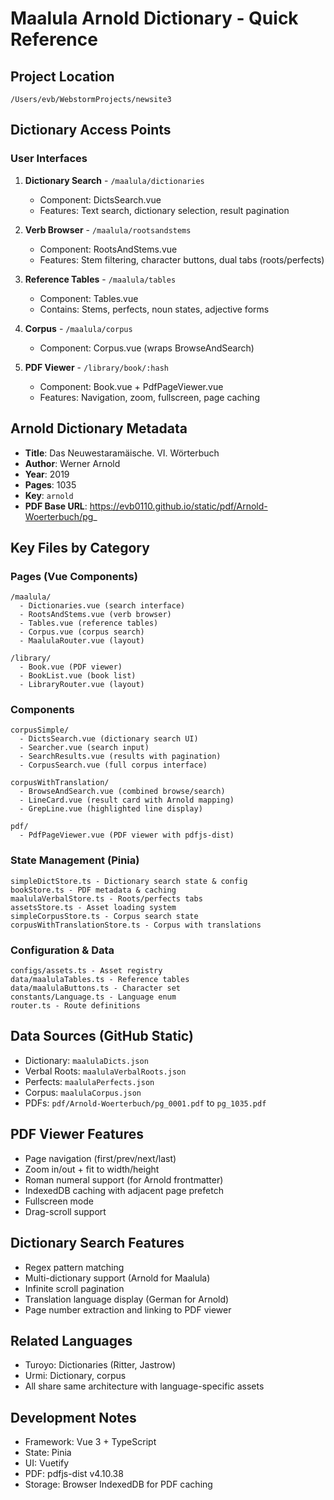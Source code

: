 # Maalula Arnold Dictionary - Quick Reference

## Project Location

`/Users/evb/WebstormProjects/newsite3`

## Dictionary Access Points

### User Interfaces

1. **Dictionary Search** - `/maalula/dictionaries`
    - Component: DictsSearch.vue
    - Features: Text search, dictionary selection, result pagination

2. **Verb Browser** - `/maalula/rootsandstems`
    - Component: RootsAndStems.vue
    - Features: Stem filtering, character buttons, dual tabs (roots/perfects)

3. **Reference Tables** - `/maalula/tables`
    - Component: Tables.vue
    - Contains: Stems, perfects, noun states, adjective forms

4. **Corpus** - `/maalula/corpus`
    - Component: Corpus.vue (wraps BrowseAndSearch)

5. **PDF Viewer** - `/library/book/:hash`
    - Component: Book.vue + PdfPageViewer.vue
    - Features: Navigation, zoom, fullscreen, page caching

## Arnold Dictionary Metadata

- **Title**: Das Neuwestaramäische. VI. Wörterbuch
- **Author**: Werner Arnold
- **Year**: 2019
- **Pages**: 1035
- **Key**: `arnold`
- **PDF Base URL**: https://evb0110.github.io/static/pdf/Arnold-Woerterbuch/pg_

## Key Files by Category

### Pages (Vue Components)

```
/maalula/
  - Dictionaries.vue (search interface)
  - RootsAndStems.vue (verb browser)
  - Tables.vue (reference tables)
  - Corpus.vue (corpus search)
  - MaalulaRouter.vue (layout)

/library/
  - Book.vue (PDF viewer)
  - BookList.vue (book list)
  - LibraryRouter.vue (layout)
```

### Components

```
corpusSimple/
  - DictsSearch.vue (dictionary search UI)
  - Searcher.vue (search input)
  - SearchResults.vue (results with pagination)
  - CorpusSearch.vue (full corpus interface)

corpusWithTranslation/
  - BrowseAndSearch.vue (combined browse/search)
  - LineCard.vue (result card with Arnold mapping)
  - GrepLine.vue (highlighted line display)

pdf/
  - PdfPageViewer.vue (PDF viewer with pdfjs-dist)
```

### State Management (Pinia)

```
simpleDictStore.ts - Dictionary search state & config
bookStore.ts - PDF metadata & caching
maalulaVerbalStore.ts - Roots/perfects tabs
assetsStore.ts - Asset loading system
simpleCorpusStore.ts - Corpus search state
corpusWithTranslationStore.ts - Corpus with translations
```

### Configuration & Data

```
configs/assets.ts - Asset registry
data/maalulaTables.ts - Reference tables
data/maalulaButtons.ts - Character set
constants/Language.ts - Language enum
router.ts - Route definitions
```

## Data Sources (GitHub Static)

- Dictionary: `maalulaDicts.json`
- Verbal Roots: `maalulaVerbalRoots.json`
- Perfects: `maalulaPerfects.json`
- Corpus: `maalulaCorpus.json`
- PDFs: `pdf/Arnold-Woerterbuch/pg_0001.pdf` to `pg_1035.pdf`

## PDF Viewer Features

- Page navigation (first/prev/next/last)
- Zoom in/out + fit to width/height
- Roman numeral support (for Arnold frontmatter)
- IndexedDB caching with adjacent page prefetch
- Fullscreen mode
- Drag-scroll support

## Dictionary Search Features

- Regex pattern matching
- Multi-dictionary support (Arnold for Maalula)
- Infinite scroll pagination
- Translation language display (German for Arnold)
- Page number extraction and linking to PDF viewer

## Related Languages

- Turoyo: Dictionaries (Ritter, Jastrow)
- Urmi: Dictionary, corpus
- All share same architecture with language-specific assets

## Development Notes

- Framework: Vue 3 + TypeScript
- State: Pinia
- UI: Vuetify
- PDF: pdfjs-dist v4.10.38
- Storage: Browser IndexedDB for PDF caching
